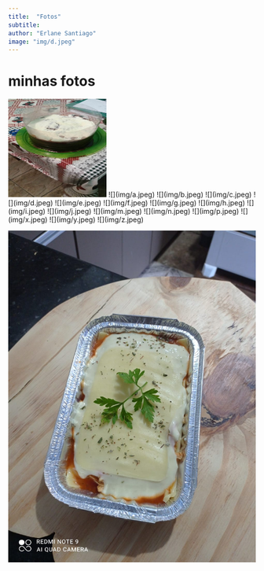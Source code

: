 ```yaml
---
title:  "Fotos"
subtitle:
author: "Erlane Santiago"
image: "img/d.jpeg"
---
```


# minhas fotos
<img src="img/a.jpeg" style="width:200px; height:200px"/>
![](img/a.jpeg)
![](img/b.jpeg)
![](img/c.jpeg)
![](img/d.jpeg)
![](img/e.jpeg)
![](img/f.jpeg)
![](img/g.jpeg)
![](img/h.jpeg)
![](img/i.jpeg)
![](img/j.jpeg)
![](img/m.jpeg)
![](img/n.jpeg)
![](img/p.jpeg)
![](img/x.jpeg)
![](img/y.jpeg)
![](img/z.jpeg)

![](img/p.jpeg)
